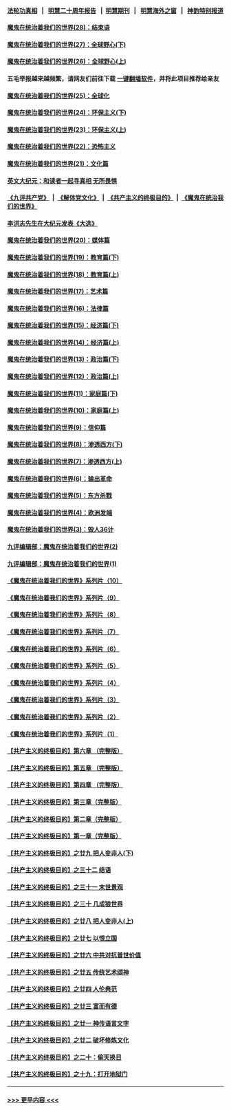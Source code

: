 #### [法轮功真相](https://github.com/gfw-breaker/truth/blob/master/README.md?t=0) &nbsp;&nbsp;|&nbsp;&nbsp; [明慧二十周年报告](https://github.com/gfw-breaker/mh-reports/blob/master/README.md?t=0) &nbsp;&nbsp;|&nbsp;&nbsp;[明慧期刊](https://github.com/gfw-breaker/mh-qikan) &nbsp;&nbsp;|&nbsp;&nbsp; [明慧海外之窗](https://github.com/gfw-breaker/mh-news/blob/master/README.md?t=0) &nbsp;&nbsp;|&nbsp;&nbsp; [神韵特别报道](https://github.com/gfw-breaker/mh-news/blob/master/shenyun.md?t=0)
#### [魔鬼在统治着我们的世界(28)：结束语](../pages/nsc422/n10936246.md?t=06182302) 
#### [魔鬼在统治着我们的世界(27)：全球野心(下)](../pages/nsc422/n10928319.md?t=06182302) 
#### [魔鬼在统治着我们的世界(26)：全球野心(上)](../pages/nsc422/n10900318.md?t=06182302) 
#### 五毛举报越来越频繁，请网友们前往下载 [一键翻墙软件](https://github.com/gfw-breaker/ssr-accounts)，并将此项目推荐给亲友
#### [魔鬼在统治着我们的世界(25)：全球化](../pages/nsc422/n10788205.md?t=06182302) 
#### [魔鬼在统治着我们的世界(24)：环保主义(下)](../pages/nsc422/n10695307.md?t=06182302) 
#### [魔鬼在统治着我们的世界(23)：环保主义(上)](../pages/nsc422/n10688613.md?t=06182302) 
#### [魔鬼在统治着我们的世界(22)：恐怖主义](../pages/nsc422/n10614727.md?t=06182302) 
#### [魔鬼在统治着我们的世界(21)：文化篇](../pages/nsc422/n10597706.md?t=06182302) 
#### [英文大纪元：和读者一起寻真相 无所畏惧](../pages/nsc422/n12542027.md?t=06182302) 
#### [《九评共产党》](https://github.com/begood0513/9ping.md/blob/master/README.md) &nbsp;|&nbsp; [《解体党文化》](../../../../jtdwh.md/blob/master/README.md)  &nbsp;|&nbsp; [《共产主义的终极目的》](../../../../gczydzjmd.md/blob/master/README.md) &nbsp;|&nbsp; [《魔鬼在统治我们的世界》](../../../../mgztzwmdsj.md/blob/master/README.md) 
#### [李洪志先生在大纪元发表《大选》](../pages/nsc422/n12534746.md?t=06182302) 
#### [魔鬼在统治着我们的世界(20)：媒体篇](../pages/nsc422/n10586579.md?t=06182302) 
#### [魔鬼在统治着我们的世界(19)：教育篇(下)](../pages/nsc422/n10564808.md?t=06182302) 
#### [魔鬼在统治着我们的世界(18)：教育篇(上)](../pages/nsc422/n10526970.md?t=06182302) 
#### [魔鬼在统治着我们的世界(17)：艺术篇](../pages/nsc422/n10499093.md?t=06182302) 
#### [魔鬼在统治着我们的世界(16)：法律篇](../pages/nsc422/n10485969.md?t=06182302) 
#### [魔鬼在统治着我们的世界(15)：经济篇(下)](../pages/nsc422/n10469975.md?t=06182302) 
#### [魔鬼在统治着我们的世界(14)：经济篇(上)](../pages/nsc422/n10457370.md?t=06182302) 
#### [魔鬼在统治着我们的世界(13)：政治篇(下)](../pages/nsc422/n10448270.md?t=06182302) 
#### [魔鬼在统治着我们的世界(12)：政治篇(上)](../pages/nsc422/n10444576.md?t=06182302) 
#### [魔鬼在统治着我们的世界(11)：家庭篇(下)](../pages/nsc422/n10440961.md?t=06182302) 
#### [魔鬼在统治着我们的世界(10)：家庭篇(上)](../pages/nsc422/n10435448.md?t=06182302) 
#### [魔鬼在统治着我们的世界(9)：信仰篇](../pages/nsc422/n10432159.md?t=06182302) 
#### [魔鬼在统治着我们的世界(8)：渗透西方(下)](../pages/nsc422/n10429603.md?t=06182302) 
#### [魔鬼在统治着我们的世界(7)：渗透西方(上)](../pages/nsc422/n10426013.md?t=06182302) 
#### [魔鬼在统治着我们的世界(6)：输出革命](../pages/nsc422/n10421536.md?t=06182302) 
#### [魔鬼在统治着我们的世界(5)：东方杀戮](../pages/nsc422/n10417707.md?t=06182302) 
#### [魔鬼在统治着我们的世界(4)：欧洲发端](../pages/nsc422/n10414890.md?t=06182302) 
#### [魔鬼在统治着我们的世界(3)：毁人36计](../pages/nsc422/n10411583.md?t=06182302) 
#### [九评编辑部：魔鬼在统治着我们的世界(2)](../pages/nsc422/n10410036.md?t=06182302) 
#### [九评编辑部：魔鬼在统治着我们的世界(1)](../pages/nsc422/n10406825.md?t=06182302) 
#### [《魔鬼在统治着我们的世界》系列片（10）](../pages/nsc422/n12292670.md?t=06182302) 
#### [《魔鬼在统治着我们的世界》系列片（9）](../pages/nsc422/n12290859.md?t=06182302) 
#### [《魔鬼在统治着我们的世界》系列片（8）](../pages/nsc422/n12287445.md?t=06182302) 
#### [《魔鬼在统治着我们的世界》系列片（7）](../pages/nsc422/n12283425.md?t=06182302) 
#### [《魔鬼在统治着我们的世界》系列片（6）](../pages/nsc422/n12282314.md?t=06182302) 
#### [《魔鬼在统治着我们的世界》系列片（5）](../pages/nsc422/n12281419.md?t=06182302) 
#### [《魔鬼在统治着我们的世界》系列片（4）](../pages/nsc422/n12274024.md?t=06182302) 
#### [《魔鬼在统治着我们的世界》系列片（3）](../pages/nsc422/n12271322.md?t=06182302) 
#### [《魔鬼在统治着我们的世界》系列片（2）](../pages/nsc422/n12269049.md?t=06182302) 
#### [《魔鬼在统治着我们的世界》系列片（1）](../pages/nsc422/n12267575.md?t=06182302) 
#### [【共产主义的终极目的】第六章 （完整版）](../pages/nsc422/n11428913.md?t=06182302) 
#### [【共产主义的终极目的】第五章 （完整版）](../pages/nsc422/n11428912.md?t=06182302) 
#### [【共产主义的终极目的】第四章 （完整版）](../pages/nsc422/n11428907.md?t=06182302) 
#### [【共产主义的终极目的】第三章（完整版）](../pages/nsc422/n11428848.md?t=06182302) 
#### [【共产主义的终极目的】第二章（完整版）](../pages/nsc422/n11428831.md?t=06182302) 
#### [【共产主义的终极目的】第一章（完整版）](../pages/nsc422/n11417651.md?t=06182302) 
#### [【共产主义的终极目的】之廿九 把人变非人(下)](../pages/nsc422/n11344140.md?t=06182302) 
#### [【共产主义的终极目的】之三十二 结语](../pages/nsc422/n11360535.md?t=06182302) 
#### [【共产主义的终极目的】之三十一 末世景观](../pages/nsc422/n11351129.md?t=06182302) 
#### [【共产主义的终极目的】之三十 几成狼世界](../pages/nsc422/n11348280.md?t=06182302) 
#### [【共产主义的终极目的】之廿八 把人变非人(上)](../pages/nsc422/n11340492.md?t=06182302) 
#### [【共产主义的终极目的】之廿七 以恨立国](../pages/nsc422/n11336944.md?t=06182302) 
#### [【共产主义的终极目的】之廿六 中共对抗普世价值](../pages/nsc422/n11324785.md?t=06182302) 
#### [【共产主义的终极目的】之廿五 传统艺术颂神](../pages/nsc422/n11296396.md?t=06182302) 
#### [【共产主义的终极目的】之廿四 人伦典范](../pages/nsc422/n11296397.md?t=06182302) 
#### [【共产主义的终极目的】之廿三 富而有德](../pages/nsc422/n11283598.md?t=06182302) 
#### [【共产主义的终极目的】之廿一 神传语言文字](../pages/nsc422/n11263265.md?t=06182302) 
#### [【共产主义的终极目的】之廿二 破坏修炼文化](../pages/nsc422/n11245728.md?t=06182302) 
#### [【共产主义的终极目的】之二十：偷天换日](../pages/nsc422/n11238846.md?t=06182302) 
#### [【共产主义的终极目的】之十九：打开地狱门](../pages/nsc422/n11206376.md?t=06182302) 

----
#### [ >>> 更早内容 <<< ](../indexes/nsc422-earlier.md)
